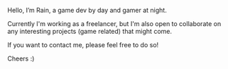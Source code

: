 Hello, I’m Rain, a game dev by day and gamer at night. 

Currently I'm working as a freelancer, but I'm also open to collaborate on any interesting projects (game related) that might come.

If you want to contact me, please feel free to do so!

Cheers :)

